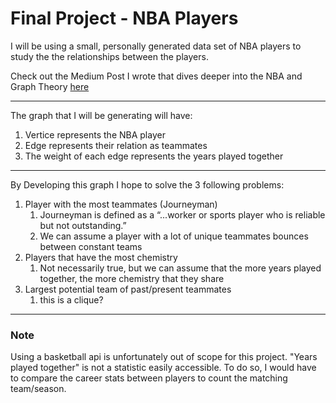 # Final Project - NBA Players

I will be using a small, personally generated data set of NBA players to study the the relationships between the players. 

Check out the Medium Post I wrote that dives deeper into the NBA and Graph Theory [here](https://medium.com/@timothy.kaing/nba-players-and-graph-theory-17362379aece)

---
The graph that I will be generating will have:

1. Vertice represents the NBA player
2. Edge represents their relation as teammates
3. The weight of each edge represents the years played together
---
By Developing this graph I hope to solve the 3 following problems: 

1. Player with the most teammates (Journeyman)
    1. Journeyman is defined as a “...worker or sports player who is reliable but not outstanding.”
    1. We can assume a player with a lot of unique teammates bounces between constant teams
2. Players that have the most chemistry
    1. Not necessarily true, but we can assume that the more years played together, the more chemistry that they share
3. Largest potential team of past/present teammates
    1. this is a clique? 
---
### Note

Using a basketball api is unfortunately out of scope for this project. "Years played together" is not a statistic easily accessible. To do so, I would have to compare the career stats between players to count the matching team/season.
